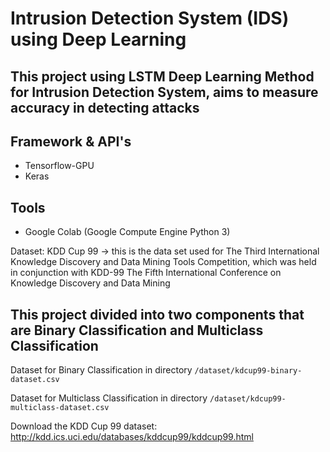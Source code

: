 # Intrusion Detection System (IDS) using Deep Learning

## This project using LSTM Deep Learning Method for Intrusion Detection System, aims to measure accuracy in detecting attacks

## Framework & API's

- Tensorflow-GPU
- Keras

## Tools

- Google Colab (Google Compute Engine Python 3)

Dataset: KDD Cup 99 -> this is the data set used for The Third International Knowledge Discovery and Data Mining Tools Competition, which was held in conjunction with KDD-99 The Fifth International Conference on Knowledge Discovery and Data Mining

## This project divided into two components that are Binary Classification and Multiclass Classification

Dataset for Binary Classification in directory `/dataset/kdcup99-binary-dataset.csv`

Dataset for Multiclass Classification in directory `/dataset/kdcup99-multiclass-dataset.csv`

Download the KDD Cup 99 dataset:
<http://kdd.ics.uci.edu/databases/kddcup99/kddcup99.html>
